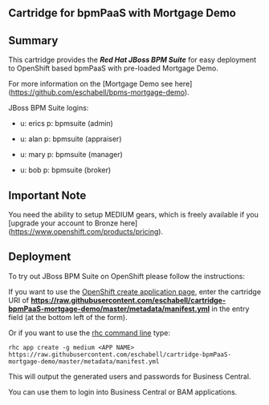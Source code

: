 ## Cartridge for bpmPaaS with Mortgage Demo

Summary
-------
This cartridge provides the **_Red Hat JBoss BPM Suite_** for easy deployment to OpenShift based bpmPaaS with pre-loaded Mortgage Demo.

For more information on the [Mortgage Demo see here] (https://github.com/eschabell/bpms-mortgage-demo).

JBoss BPM Suite logins: 

   * u: erics  p: bpmsuite  (admin)

   * u: alan  p: bpmsuite  (appraiser)

   * u: mary p: bpmsuite (manager)

   * u: bob p: bpmsuite (broker)


Important Note
--------------
You need the ability to setup MEDIUM gears, which is freely available if you [upgrade your account to Bronze here] (https://www.openshift.com/products/pricing). 


Deployment
----------

To try out JBoss BPM Suite on OpenShift please follow the instructions:

If you want to use the [OpenShift create application page](https://openshift.redhat.com/app/console/application_types), enter the cartridge URI of **https://raw.githubusercontent.com/eschabell/cartridge-bpmPaaS-mortgage-demo/master/metadata/manifest.yml** in the entry field (at the bottom left of the form).

Or if you want to use the [rhc command line](https://www.openshift.com/developers/rhc-client-tools-install) type:

    rhc app create -g medium <APP NAME> https://raw.githubusercontent.com/eschabell/cartridge-bpmPaaS-mortgage-demo/master/metadata/manifest.yml

This will output the generated users and passwords for Business Central.

You can use them to login into Business Central or BAM applications.


